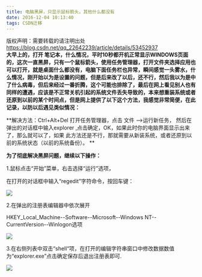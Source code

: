 ```yaml
---
title: 电脑黑屏，只显示鼠标箭头，其他什么都没有
date: 2016-12-04 10:13:40
tags: CSDN迁移
---
```

 版权声明：需要转载的请注明出处 https://blog.csdn.net/qq_22642239/article/details/53452937   
   **大早上的，打开 笔记本，什么情况，平时10秒都开机正常显示WINDOWS页面的，这次一直黑屏，只有一个鼠标箭头，使用任务管理器，打开文件夹选择应用也可以打开，就是桌面什么都没有，电脑下面任务栏也异常，瞬间感觉一头雾水，什么情况，刚开始以为是设置的问题，但是后来改了以后，还不行，然后我以为是中了什么病毒，但后来经过一番折腾，这个可能也排除了，最后在网上看见别人也有同样的遭遇，应该是不正常关机引起的系统文件丢失导致的，本来想重装系统或者还原到以前的某个时间点，但是网上提供了以下这个方法，我感觉非常简便，在此记录，以防以后遇见类似情况：**

 **解决方法：Ctrl+Alt+Del 打开任务管理器，点击 文件 ——>运行新任务， 然后在弹出的对话框中输入explorer ,点击确定，OK，如果此时你的电脑界面显示出来了，那么就可以了，如果 此方法还是不行，那就需要从新装系统，或者还原到以前的系统状态（以前的系统备份）。 **

 **为了彻底解决黑屏问题，继续以下操作：**

 1.鼠标点击“开始”菜单，右击选择“运行”选项，

 在打开的对话框中输入“regedit”字符命令，按回车键：

 ![](https://img-blog.csdn.net/20180124101419669?watermark/2/text/aHR0cDovL2Jsb2cuY3Nkbi5uZXQvcXFfMjI2NDIyMzk=/font/5a6L5L2T/fontsize/400/fill/I0JBQkFCMA==/dissolve/70/gravity/SouthEast)

 2.在弹出的注册表编辑器中依次展开

 HKEY_Local_Machine--Software--Microsoft--Windows NT--CurrentVersion--Winlogon选项

 ![](https://img-blog.csdn.net/20180124101522951?watermark/2/text/aHR0cDovL2Jsb2cuY3Nkbi5uZXQvcXFfMjI2NDIyMzk=/font/5a6L5L2T/fontsize/400/fill/I0JBQkFCMA==/dissolve/70/gravity/SouthEast)  


 3.在右侧列表中双击“shell“项，在打开的编辑字符串窗口中修改数据数值为“explorer.exe”点击确定保存后退出注册表即可.

 ![](https://img-blog.csdn.net/20180124101610295?watermark/2/text/aHR0cDovL2Jsb2cuY3Nkbi5uZXQvcXFfMjI2NDIyMzk=/font/5a6L5L2T/fontsize/400/fill/I0JBQkFCMA==/dissolve/70/gravity/SouthEast)  


   
 